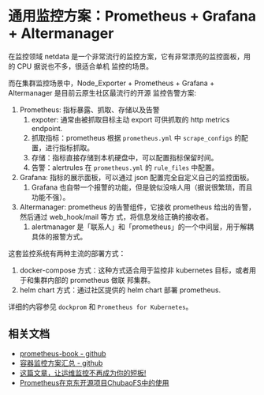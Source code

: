 # 通用监控方案：Prometheus + Grafana + Altermanager

在监控领域 netdata 是一个非常流行的监控方案，它有非常漂亮的监控面板，用的 CPU 据说也不多，很适合单机
监控的场景。

而在集群监控场景中，Node_Exporter + Prometheus + Grafana + Altermanager 是目前云原生社区最流行的开源
监控告警方案:

1. Prometheus: 指标暴露、抓取、存储以及告警
   1. expoter: 通常由被抓取目标主动 export 可供抓取的 http metrics endpoint.
   2. 抓取指标：prometheus 根据 `prometheus.yml` 中 `scrape_configs` 的配置，进行指标抓取。
   3. 存储：指标直接存储到本机硬盘中，可以配置指标保留时间。
   4. 告警：alertrules 在 `prometheus.yml` 的 `rule_files` 中配置。
2. Grafana: 指标的展示面板，可以通过 json 配置完全自定义自己的监控面板。
   1. Grafana 也自带一个报警的功能，但是貌似没啥人用（据说很繁琐，而且功能不强）。
3. Altermanager: prometheus 的告警组件，它接收 prometheus 给出的告警，然后通过 web_hook/mail 等方
   式，将信息发给正确的接收者。
   1. alertmanager 是「联系人」和「prometheus」的一个中间层，用于解耦具体的报警方式。

这套监控系统有两种主流的部署方式：

1. docker-compose 方式：这种方式适合用于监控非 kubernetes 目标，或者用于和集群内部的 prometheus 做联
   邦集群。
2. helm chart 方式：通过社区提供的 helm chart 部署 prometheus.

详细的内容参见 `dockprom` 和 `Prometheus for Kubernetes`。

## 相关文档

- [prometheus-book - github](https://github.com/yunlzheng/prometheus-book)
- [容器监控方案汇总 - github](https://github.com/yasongxu/container-monitor)
- [这篇文章，让运维监控不再成为你的短板!](https://segmentfault.com/a/1190000020990098)
- [Prometheus在京东开源项目ChubaoFS中的使用](https://developer.jdcloud.com/article/983)
